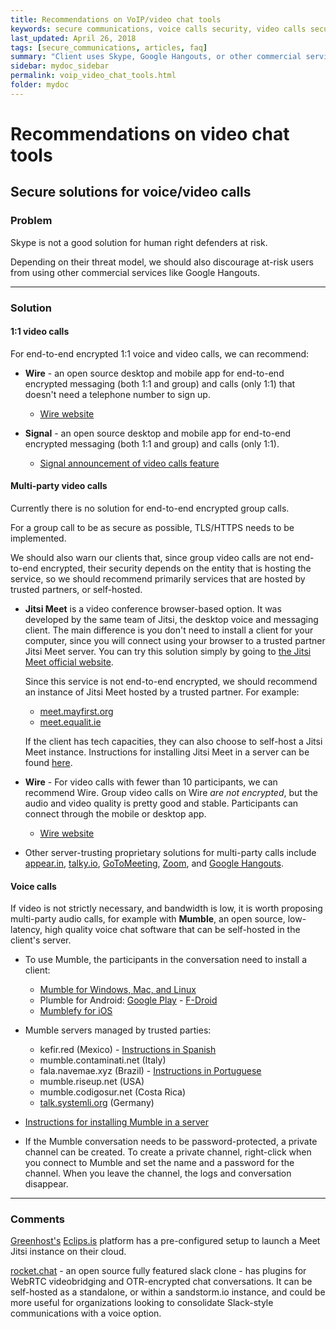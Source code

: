 ```yaml
---
title: Recommendations on VoIP/video chat tools
keywords: secure communications, voice calls security, video calls security, VoIP
last_updated: April 26, 2018
tags: [secure_communications, articles, faq]
summary: "Client uses Skype, Google Hangouts, or other commercial services for sensitive voice/video chat."
sidebar: mydoc_sidebar
permalink: voip_video_chat_tools.html
folder: mydoc
---
```



# Recommendations on video chat tools
## Secure solutions for voice/video calls

### Problem

Skype is not a good solution for human right defenders at risk.

Depending on their threat model, we should also discourage at-risk users from using other commercial services like Google Hangouts.


* * *


### Solution

#### 1:1 video calls

For end-to-end encrypted 1:1 voice and video calls, we can recommend:

- **Wire** - an open source desktop and mobile app for end-to-end encrypted messaging (both 1:1 and group) and calls (only 1:1) that doesn't need a telephone number to sign up.
    - [Wire website](https://wire.com)

- **Signal** - an open source desktop and mobile app for end-to-end encrypted messaging (both 1:1 and group) and calls (only 1:1).
    - [Signal announcement of video calls feature](https://signal.org/blog/signal-video-calls/)



#### Multi-party video calls

Currently there is no solution for end-to-end encrypted group calls.

For a group call to be as secure as possible, TLS/HTTPS needs to be implemented.

We should also warn our clients that, since group video calls are not end-to-end encrypted, their security depends on the entity that is hosting the service, so we should recommend primarily services that are hosted by trusted partners, or self-hosted.

- **Jitsi Meet** is a video conference browser-based option. It was developed by the same team of Jitsi, the desktop voice and messaging client. The main difference is you don't need to install a client for your computer, since you will connect using your browser to a trusted partner Jitsi Meet server. You can try this solution simply by going to [the Jitsi Meet official website](https://meet.jit.si).

    Since this service is not end-to-end encrypted, we should recommend an instance of Jitsi Meet hosted by a trusted partner. For example:

    - [meet.mayfirst.org](https://meet.mayfirst.org)
    - [meet.equalit.ie](https://meet.equalit.ie/)

    If the client has tech capacities, they can also choose to self-host a Jitsi Meet instance. Instructions for installing Jitsi Meet in a server can be found [here](https://github.com/jitsi/jitsi-meet/blob/master/doc/quick-install.md).

- **Wire** - For video calls with fewer than 10 participants, we can recommend Wire. Group video calls on Wire *are not encrypted*, but the audio and video quality is pretty good and stable. Participants can connect through the mobile or desktop app.
    - [Wire website](https://wire.com)

- Other server-trusting proprietary solutions for multi-party calls include [appear.in](https://appear.in/), [talky.io](https://talky.io/), [GoToMeeting](https://www.gotomeeting.com), [Zoom](https://zoom.us/), and [Google Hangouts](https://hangouts.google.com).


#### Voice calls

If video is not strictly necessary, and bandwidth is low, it is worth proposing multi-party audio calls, for example with **Mumble**, an open source, low-latency, high quality voice chat software that can be self-hosted in the client's server.

- To use Mumble, the participants in the conversation need to install a client:
    - [Mumble for Windows, Mac, and Linux](https://wiki.mumble.info/wiki/Main_Page)
    - Plumble for Android: [Google Play](https://play.google.com/store/apps/details?id=com.morlunk.mumbleclient.free) - [F-Droid](https://f-droid.org/packages/com.morlunk.mumbleclient/)
    - [Mumblefy for iOS](https://itunes.apple.com/dk/app/mumblefy/id858752232?mt=8)

- Mumble servers managed by trusted parties:
    - kefir.red  (Mexico) - [Instructions in Spanish](https://wiki.kefir.red/Mumble)
    - mumble.contaminati.net (Italy)
    - fala.navemae.xyz (Brazil) - [Instructions in Portuguese](https://wiki.ativismo.org.br/index.php?title=Mumble)
    - mumble.riseup.net (USA)
    - mumble.codigosur.net (Costa Rica)
    - [talk.systemli.org](https://www.systemli.org/en/service/mumble.html) (Germany)

- [Instructions for installing Mumble in a server](https://wiki.mumble.info/wiki/Installing_Mumble)
- If the Mumble conversation needs to be password-protected, a private channel can be created. To create a private channel, right-click when you connect to Mumble and set the name and a password for the channel. When you leave the channel, the logs and conversation disappear.


* * *


### Comments

[Greenhost's](https://greenhost.nl/) [Eclips.is](https://eclips.is) platform has a
pre-configured setup to launch a Meet Jitsi instance on their cloud.

[rocket.chat](https://rocket.chat/) - an open source fully featured slack clone - has plugins for WebRTC videobridging and OTR-encrypted chat conversations. It can be self-hosted as a standalone, or within a sandstorm.io instance, and could be more useful for organizations looking to consolidate Slack-style communications with a voice option.
